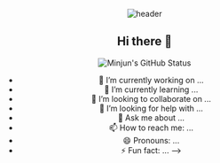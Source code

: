 <div align="center">

![header](https://capsule-render.vercel.app/api?type=Waving&color=timeGradient&height=150&section=header&text=Minjun's%20Github&fontSize=50)

## Hi there 👋


![Minjun's GitHub Status](https://github-readme-stats.vercel.app/api?username=Seoungminjun&show_icons=true)

- 🔭 I’m currently working on ...
- 🌱 I’m currently learning ...
- 👯 I’m looking to collaborate on ...
- 🤔 I’m looking for help with ...
- 💬 Ask me about ...
- 📫 How to reach me: ...
- 😄 Pronouns: ...
- ⚡ Fun fact: ...
-->
</div>
